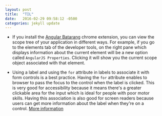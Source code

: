```yaml
---
layout: post
title:  "TIL"
date:   2016-02-29 09:58:12 -0500
categories: jekyll update
---
```


* If you install the [Angular Batarang][batarang] chrome extension, you can 
  view the scope tree of your application in different ways. For example, if 
  you go to the elements tab of the developer tools, on the right pane which 
  displays information about the current element will be a new option called 
  `AngularJS Properties`. Clicking it will show you the current scope object 
  associated with that element.

* Using a label and using the `for` attribute in labels to associate it with 
  form controls is a best practice. Having the `for` attribute enables to 
  browser to pass the focus to the control when the label is clicked. This is 
  very good for accessibility because it means there's a greater clickable area 
  for the input which is ideal for people with poor motor skills. Having this 
  association is also good for screen readers because users can get more 
  information about the label when they're on a control. [More 
  information][why-for]

[batarang]: http://jekyllrb.com/docs/home
[why-for]: 
http://stackoverflow.com/questions/18432376/what-does-for-attribute-do-in-html-label-tag
